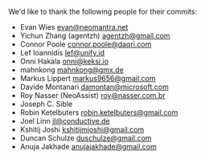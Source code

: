 We'd like to thank the following people for their commits:

- Evan Wies <evan@neomantra.net>
- Yichun Zhang (agentzh) <agentzh@gmail.com>
- Connor Poole <connor.poole@daqri.com>
- Lef Ioannidis <lef@unify.id>
- Onni Hakala <onni@keksi.io>
- mahnkong <mahnkong@gmx.de>
- Markus Lippert <markus9656@gmail.com>
- Davide Montanari <damontan@microsoft.com>
- Roy Nasser (NeoAssist) <roy@nasser.com.br>
- Joseph C. Sible
- Robin Ketelbuters <robin.ketelbuters@gmail.com>
- Joel Linn <jl@conductive.de>
- Kshitij Joshi <kshitijmjoshi@gmail.com>
- Duncan Schulze <duschulze@gmail.com>
- Anuja Jakhade <anujajakhade@gmail.com>
